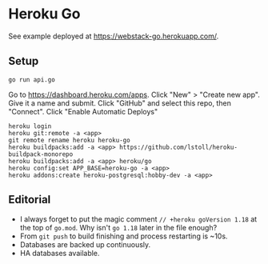 # Heroku Go

See example deployed at
<https://webstack-go.herokuapp.com/>.

## Setup

```
go run api.go
```

Go to <https://dashboard.heroku.com/apps>.
Click "New" > "Create new app".
Give it a name and submit.
Click "GitHub" and select this repo, then "Connect".
Click "Enable Automatic Deploys"

```
heroku login
heroku git:remote -a <app>
git remote rename heroku heroku-go
heroku buildpacks:add -a <app> https://github.com/lstoll/heroku-buildpack-monorepo
heroku buildpacks:add -a <app> heroku/go
heroku config:set APP_BASE=heroku-go -a <app>
heroku addons:create heroku-postgresql:hobby-dev -a <app>
```

## Editorial

* I always forget to put the magic comment `// +heroku goVersion 1.18`
  at the top of `go.mod`. Why isn't `go 1.18` later in the file enough?
* From `git push` to build finishing and process restarting is ~10s.
* Databases are backed up continuously.
* HA databases available.
